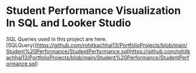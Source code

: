# Student Performance Visualization In SQL and Looker Studio


SQL Queries used in this project are here.
[SQLQuery((https://github.com/rohitkachhal13/PortfolioProjects/blob/main/Student%20Performance/StudentPerformance.sql)https://github.com/rohitkachhal13/PortfolioProjects/blob/main/Student%20Performance/StudentPerformance.sql)
